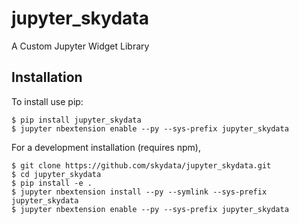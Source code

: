 jupyter_skydata
===============================

A Custom Jupyter Widget Library

Installation
------------

To install use pip:

    $ pip install jupyter_skydata
    $ jupyter nbextension enable --py --sys-prefix jupyter_skydata


For a development installation (requires npm),

    $ git clone https://github.com/skydata/jupyter_skydata.git
    $ cd jupyter_skydata
    $ pip install -e .
    $ jupyter nbextension install --py --symlink --sys-prefix jupyter_skydata
    $ jupyter nbextension enable --py --sys-prefix jupyter_skydata
